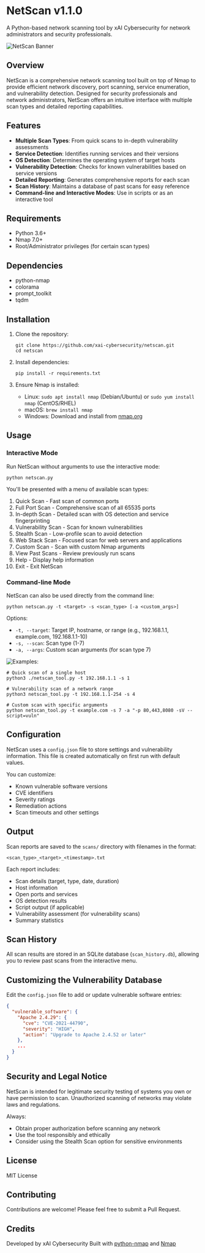 # NetScan v1.1.0

A Python-based network scanning tool by xAI Cybersecurity for network administrators and security professionals.

![NetScan Banner](Screenshot/netscan-banner.png)

## Overview

NetScan is a comprehensive network scanning tool built on top of Nmap to provide efficient network discovery, port scanning, service enumeration, and vulnerability detection. Designed for security professionals and network administrators, NetScan offers an intuitive interface with multiple scan types and detailed reporting capabilities.

## Features

- **Multiple Scan Types**: From quick scans to in-depth vulnerability assessments
- **Service Detection**: Identifies running services and their versions
- **OS Detection**: Determines the operating system of target hosts
- **Vulnerability Detection**: Checks for known vulnerabilities based on service versions
- **Detailed Reporting**: Generates comprehensive reports for each scan
- **Scan History**: Maintains a database of past scans for easy reference
- **Command-line and Interactive Modes**: Use in scripts or as an interactive tool

## Requirements

- Python 3.6+
- Nmap 7.0+
- Root/Administrator privileges (for certain scan types)

## Dependencies

- python-nmap
- colorama
- prompt_toolkit
- tqdm

## Installation

1. Clone the repository:
   ```
   git clone https://github.com/xai-cybersecurity/netscan.git
   cd netscan
   ```

2. Install dependencies:
   ```
   pip install -r requirements.txt
   ```

3. Ensure Nmap is installed:
   - Linux: `sudo apt install nmap` (Debian/Ubuntu) or `sudo yum install nmap` (CentOS/RHEL)
   - macOS: `brew install nmap`
   - Windows: Download and install from [nmap.org](https://nmap.org/download.html)

## Usage

### Interactive Mode

Run NetScan without arguments to use the interactive mode:

```
python netscan.py
```

You'll be presented with a menu of available scan types:

1. Quick Scan - Fast scan of common ports
2. Full Port Scan - Comprehensive scan of all 65535 ports
3. In-depth Scan - Detailed scan with OS detection and service fingerprinting
4. Vulnerability Scan - Scan for known vulnerabilities
5. Stealth Scan - Low-profile scan to avoid detection
6. Web Stack Scan - Focused scan for web servers and applications
7. Custom Scan - Scan with custom Nmap arguments
8. View Past Scans - Review previously run scans
9. Help - Display help information
10. Exit - Exit NetScan

### Command-line Mode

NetScan can also be used directly from the command line:

```
python netscan.py -t <target> -s <scan_type> [-a <custom_args>]
```

Options:
- `-t, --target`: Target IP, hostname, or range (e.g., 192.168.1.1, example.com, 192.168.1.1-10)
- `-s, --scan`: Scan type (1-7)
- `-a, --args`: Custom scan arguments (for scan type 7)

![Examples:](Screenshot/example.png)

```
# Quick scan of a single host
python3 ./netscan_tool.py -t 192.168.1.1 -s 1

# Vulnerability scan of a network range
python3 netscan_tool.py -t 192.168.1.1-254 -s 4

# Custom scan with specific arguments
python netscan_tool.py -t example.com -s 7 -a "-p 80,443,8080 -sV --script=vuln"
```

## Configuration

NetScan uses a `config.json` file to store settings and vulnerability information. This file is created automatically on first run with default values.

You can customize:
- Known vulnerable software versions
- CVE identifiers
- Severity ratings
- Remediation actions
- Scan timeouts and other settings

## Output

Scan reports are saved to the `scans/` directory with filenames in the format:
```
<scan_type>_<target>_<timestamp>.txt
```

Each report includes:
- Scan details (target, type, date, duration)
- Host information
- Open ports and services
- OS detection results
- Script output (if applicable)
- Vulnerability assessment (for vulnerability scans)
- Summary statistics

## Scan History

All scan results are stored in an SQLite database (`scan_history.db`), allowing you to review past scans from the interactive menu.

## Customizing the Vulnerability Database

Edit the `config.json` file to add or update vulnerable software entries:

```json
{
  "vulnerable_software": {
    "Apache 2.4.29": {
      "cve": "CVE-2021-44790",
      "severity": "HIGH",
      "action": "Upgrade to Apache 2.4.52 or later"
    },
    ...
  }
}
```

## Security and Legal Notice

NetScan is intended for legitimate security testing of systems you own or have permission to scan. Unauthorized scanning of networks may violate laws and regulations.

Always:
- Obtain proper authorization before scanning any network
- Use the tool responsibly and ethically
- Consider using the Stealth Scan option for sensitive environments

## License

MIT License

## Contributing

Contributions are welcome! Please feel free to submit a Pull Request.

## Credits

Developed by xAI Cybersecurity
Built with [python-nmap](https://pypi.org/project/python-nmap/) and [Nmap](https://nmap.org/)
